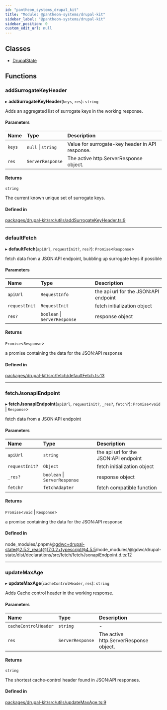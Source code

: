 ```yaml
---
id: "pantheon_systems_drupal_kit"
title: "Module: @pantheon-systems/drupal-kit"
sidebar_label: "@pantheon-systems/drupal-kit"
sidebar_position: 0
custom_edit_url: null
---
```


## Classes

- [DrupalState](../classes/pantheon_systems_drupal_kit.DrupalState.md)

## Functions

### addSurrogateKeyHeader

▸ **addSurrogateKeyHeader**(`keys`, `res`): `string`

Adds an aggregated list of surrogate keys in the working response.

#### Parameters

| Name | Type | Description |
| :------ | :------ | :------ |
| `keys` | ``null`` \| `string` | Value for surrogate-key header in API response. |
| `res` | `ServerResponse` | The active http.ServerResponse object. |

#### Returns

`string`

The current known unique set of surrogate keys.

#### Defined in

[packages/drupal-kit/src/utils/addSurrogateKeyHeader.ts:9](https://github.com/CobyPear/decoupled-kit-js/blob/8d34568/packages/drupal-kit/src/utils/addSurrogateKeyHeader.ts#L9)

___

### defaultFetch

▸ **defaultFetch**(`apiUrl`, `requestInit?`, `res?`): `Promise`<`Response`\>

fetch data from a JSON:API endpoint, bubbling up surrogate keys if possible

#### Parameters

| Name | Type | Description |
| :------ | :------ | :------ |
| `apiUrl` | `RequestInfo` | the api url for the JSON:API endpoint |
| `requestInit` | `RequestInit` | fetch initialization object |
| `res?` | `boolean` \| `ServerResponse` | response object |

#### Returns

`Promise`<`Response`\>

a promise containing the data for the JSON:API response

#### Defined in

[packages/drupal-kit/src/fetch/defaultFetch.ts:13](https://github.com/CobyPear/decoupled-kit-js/blob/8d34568/packages/drupal-kit/src/fetch/defaultFetch.ts#L13)

___

### fetchJsonapiEndpoint

▸ **fetchJsonapiEndpoint**(`apiUrl`, `requestInit?`, `_res?`, `fetch?`): `Promise`<`void` \| `Response`\>

fetch data from a JSON:API endpoint

#### Parameters

| Name | Type | Description |
| :------ | :------ | :------ |
| `apiUrl` | `string` | the api url for the JSON:API endpoint |
| `requestInit?` | `Object` | fetch initialization object |
| `_res?` | `boolean` \| `ServerResponse` | response object |
| `fetch?` | `fetchAdapter` | fetch compatible function |

#### Returns

`Promise`<`void` \| `Response`\>

a promise containing the data for the JSON:API response

#### Defined in

node_modules/.pnpm/@gdwc+drupal-state@2.5.2_react@17.0.2+typescript@4.5.5/node_modules/@gdwc/drupal-state/dist/declarations/src/fetch/fetchJsonapiEndpoint.d.ts:12

___

### updateMaxAge

▸ **updateMaxAge**(`cacheControlHeader`, `res`): `string`

Adds Cache control header in the working response.

#### Parameters

| Name | Type | Description |
| :------ | :------ | :------ |
| `cacheControlHeader` | `string` | - |
| `res` | `ServerResponse` | The active http.ServerResponse object. |

#### Returns

`string`

The shortest cache-control header found in JSON:API responses.

#### Defined in

[packages/drupal-kit/src/utils/updateMaxAge.ts:9](https://github.com/CobyPear/decoupled-kit-js/blob/8d34568/packages/drupal-kit/src/utils/updateMaxAge.ts#L9)
